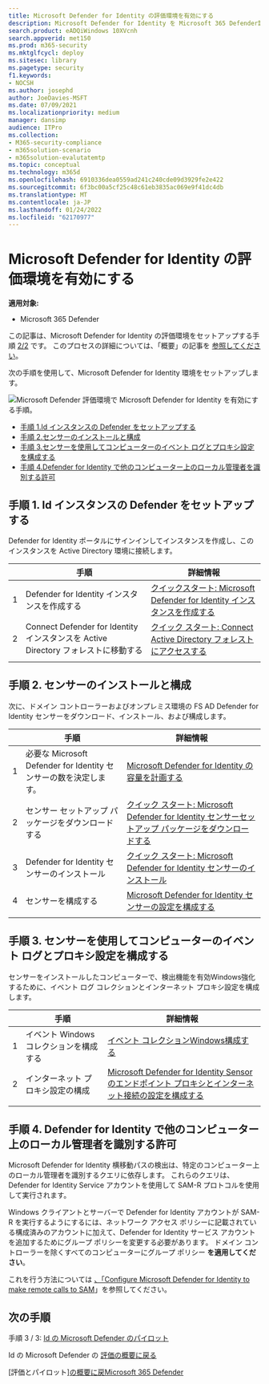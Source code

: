 ```yaml
---
title: Microsoft Defender for Identity の評価環境を有効にする
description: Microsoft Defender for Identity を Microsoft 365 Defender試用版ラボまたはパイロット環境でセットアップするには、&センサーをインストールし、他のコンピューターにローカル管理者を検出します。
search.product: eADQiWindows 10XVcnh
search.appverid: met150
ms.prod: m365-security
ms.mktglfcycl: deploy
ms.sitesec: library
ms.pagetype: security
f1.keywords:
- NOCSH
ms.author: josephd
author: JoeDavies-MSFT
ms.date: 07/09/2021
ms.localizationpriority: medium
manager: dansimp
audience: ITPro
ms.collection:
- M365-security-compliance
- m365solution-scenario
- m365solution-evalutatemtp
ms.topic: conceptual
ms.technology: m365d
ms.openlocfilehash: 6910336dea0559ad241c240cde09d3929fe2e422
ms.sourcegitcommit: 6f3bc00a5cf25c48c61eb3835ac069e9f41dc4db
ms.translationtype: MT
ms.contentlocale: ja-JP
ms.lasthandoff: 01/24/2022
ms.locfileid: "62170977"
---
```

# <a name="enable-the-evaluation-environment-for-microsoft-defender-for-identity"></a>Microsoft Defender for Identity の評価環境を有効にする

**適用対象:**
- Microsoft 365 Defender

この記事は、Microsoft Defender for Identity の評価環境をセットアップする手順 [2/2](eval-defender-identity-overview.md) です。 このプロセスの詳細については、「概要」の記事を [参照してください](eval-defender-identity-overview.md)。

次の手順を使用して、Microsoft Defender for Identity 環境をセットアップします。 

![Microsoft Defender 評価環境で Microsoft Defender for Identity を有効にする手順。](../../media/defender/m365-defender-identity-eval-enable-steps.png)

- [手順 1.Id インスタンスの Defender をセットアップする](#step-1-set-up-the-defender-for-identity-instance)
- [手順 2.センサーのインストールと構成](#step-2-install-and-configure-the-sensor)
- [手順 3.センサーを使用してコンピューターのイベント ログとプロキシ設定を構成する](#step-3-configure-event-log-and-proxy-settings-on-machines-with-the-sensor)
- [手順 4.Defender for Identity で他のコンピューター上のローカル管理者を識別する許可](#step-4-allow-defender-for-identity-to-identify-local-admins-on-other-computers)

## <a name="step-1-set-up-the-defender-for-identity-instance"></a>手順 1. Id インスタンスの Defender をセットアップする

Defender for Identity ポータルにサインインしてインスタンスを作成し、このインスタンスを Active Directory 環境に接続します。 

|  |手順     |詳細情報  |
|---------|---------|---------|
|1     | Defender for Identity インスタンスを作成する        | [クイックスタート: Microsoft Defender for Identity インスタンスを作成する](/defender-for-identity/install-step1)        |
|2     | Connect Defender for Identity インスタンスを Active Directory フォレストに移動する   | [クイック スタート: Connect Active Directory フォレストにアクセスする](/defender-for-identity/install-step2)  |
| | |

## <a name="step-2-install-and-configure-the-sensor"></a>手順 2. センサーのインストールと構成

次に、ドメイン コントローラーおよびオンプレミス環境の FS AD Defender for Identity センサーをダウンロード、インストール、および構成します。

|  |手順     |詳細情報  |
|---------|---------|---------|
|1     | 必要な Microsoft Defender for Identity センサーの数を決定します。        | [Microsoft Defender for Identity の容量を計画する](/defender-for-identity/capacity-planning)   |
|2     | センサー セットアップ パッケージをダウンロードする  |  [クイック スタート: Microsoft Defender for Identity センサーセットアップ パッケージをダウンロードする](/defender-for-identity/install-step3)   |
|3     | Defender for Identity センサーのインストール    |  [クイック スタート: Microsoft Defender for Identity センサーのインストール](/defender-for-identity/install-step4)       |
|4     | センサーを構成する       |  [Microsoft Defender for Identity センサーの設定を構成する ](/defender-for-identity/install-step5)   |
|   |         |         |

## <a name="step-3-configure-event-log-and-proxy-settings-on-machines-with-the-sensor"></a>手順 3. センサーを使用してコンピューターのイベント ログとプロキシ設定を構成する

センサーをインストールしたコンピューターで、検出機能を有効Windows強化するために、イベント ログ コレクションとインターネット プロキシ設定を構成します。

|  |手順     |詳細情報  |
|---------|---------|---------|
|1     | イベント Windowsコレクションを構成する         | [イベント コレクションWindows構成する](/defender-for-identity/configure-windows-event-collection)        |
|2     | インターネット プロキシ設定の構成        | [Microsoft Defender for Identity Sensor のエンドポイント プロキシとインターネット接続の設定を構成する](/defender-for-identity/configure-proxy)        |
|   |         |         |

## <a name="step-4-allow-defender-for-identity-to-identify-local-admins-on-other-computers"></a>手順 4. Defender for Identity で他のコンピューター上のローカル管理者を識別する許可

Microsoft Defender for Identity 横移動パスの検出は、特定のコンピューター上のローカル管理者を識別するクエリに依存します。 これらのクエリは、Defender for Identity Service アカウントを使用して SAM-R プロトコルを使用して実行されます。 

Windows クライアントとサーバーで Defender for Identity アカウントが SAM-R を実行するようにするには、ネットワーク アクセス ポリシーに記載されている構成済みのアカウントに加えて、Defender for Identity サービス アカウントを追加するためにグループ ポリシーを変更する必要があります。 ドメイン コントローラーを除くすべてのコンピューターにグループ ポリシー **を適用してください**。

これを行う方法については [、「Configure Microsoft Defender for Identity to make remote calls to SAM](/defender-for-identity/install-step8-samr)」を参照してください。 

## <a name="next-steps"></a>次の手順

手順 3 / 3: [Id の Microsoft Defender のパイロット](eval-defender-identity-pilot.md)

Id の Microsoft Defender の [評価の概要に戻る](eval-defender-identity-overview.md)

[評価とパイロット][の概要に戻Microsoft 365 Defender](eval-overview.md)
